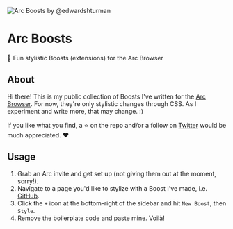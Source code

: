 ![Arc Boosts by @edwardshturman](https://repository-images.githubusercontent.com/580557913/f69cdc32-fbc2-4e28-81a3-1de565167528)

# Arc Boosts

🎨 Fun stylistic Boosts (extensions) for the Arc Browser

## About

Hi there! This is my public collection of Boosts I've written for the [Arc Browser](https://arc.net). For now, they're only stylistic changes through CSS. As I experiment and write more, that may change. :)

If you like what you find, a ⭐ on the repo and/or a follow on [Twitter](https://twitter.com/edwardshturman) would be much appreciated. ❤️

## Usage

1. Grab an Arc invite and get set up (not giving them out at the moment, sorry!).
2. Navigate to a page you'd like to stylize with a Boost I've made, i.e. [GitHub](/github).
3. Click the `+` icon at the bottom-right of the sidebar and hit `New Boost`, then `Style`.
4. Remove the boilerplate code and paste mine. Voilà!
